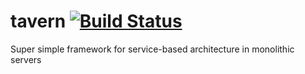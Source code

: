 # tavern [![Build Status](https://travis-ci.org/nksaraf/tavern.svg?branch=master)](https://travis-ci.org/nksaraf/tavern)
Super simple framework for service-based architecture in monolithic servers
